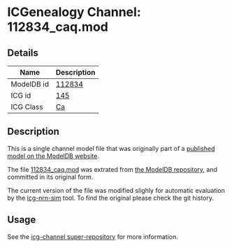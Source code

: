 # ICGenealogy Channel: 112834\_caq.mod

## Details

Name | Description
---- | -----------
ModelDB id | [112834](http://senselab.med.yale.edu/ModelDB/ShowModel.cshtml?model=112834)
ICG id | [145](http://icg.neurotheory.ox.ac.uk/channels/3/145)
ICG Class | [Ca](http://icg.neurotheory.ox.ac.uk/channels/3)

## Description

This is a single channel model file that was originally part of a [published model on the ModelDB website](http://senselab.med.yale.edu/mModelDB/ShowModel.cshtml?model=112834).


The file [112834\_caq.mod](112834_caq.mod) was extrated from [the ModelDB repository](http://senselab.med.yale.edu/ModelDB/ShowModel.cshtml?model=112834), and committed in its original form.

The current version of the file was modified slighly for automatic evaluation by the [icg-nrn-sim](https://github.com/icgenealogy/icg-nrn-sim) tool. To find the original please check the git history.


## Usage

See the [icg-channel super-repository](https://github.com/icgenealogy/icg-channels) for more information.